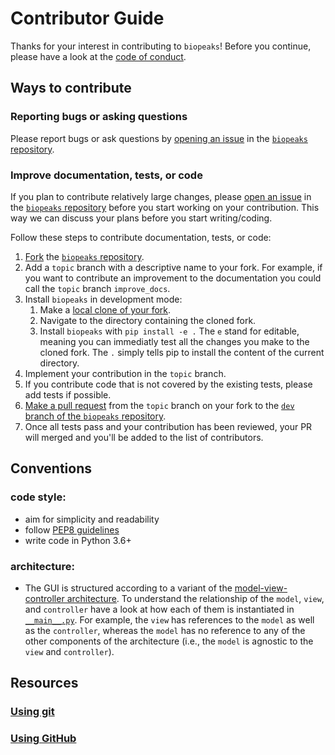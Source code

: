 # Contributor Guide

Thanks for your interest in contributing to `biopeaks`! Before you continue,
please have a look at the [code of conduct](https://github.com/JanCBrammer/biopeaks/blob/master/code_of_conduct.md).


## Ways to contribute

### Reporting bugs or asking questions

Please report bugs or ask questions by [opening an issue](https://help.github.com/en/github/managing-your-work-on-github/creating-an-issue)
in the [`biopeaks` repository](https://github.com/JanCBrammer/biopeaks).


### Improve documentation, tests, or code

If you plan to contribute relatively large changes, please [open an issue](https://help.github.com/en/github/managing-your-work-on-github/creating-an-issue)
in the [`biopeaks` repository](https://github.com/JanCBrammer/biopeaks) before
you start working on your contribution. This way we can discuss your plans before you start writing/coding.

Follow these steps to contribute documentation, tests, or code:

1. [Fork](https://docs.github.com/en/github/getting-started-with-github/fork-a-repo) the [`biopeaks` repository](https://github.com/JanCBrammer/biopeaks).
2. Add a `topic` branch with a descriptive name to your fork. For example, if you want to contribute an improvement to the documentation you could call the `topic` branch `improve_docs`.
3. Install `biopeaks` in development mode:
   1. Make a [local clone of your fork](https://docs.github.com/en/free-pro-team@latest/github/getting-started-with-github/fork-a-repo#step-2-create-a-local-clone-of-your-fork).
   2. Navigate to the directory containing the cloned fork.
   3. Install `biopeaks` with `pip install -e .` The `e` stand for editable, meaning you can immediatly test all the changes you make to the cloned fork. The `.` simply tells pip to install the content of the current directory.
4. Implement your contribution in the `topic` branch.
5. If you contribute code that is not covered by the existing tests, please add tests if possible.
6. [Make a pull request](https://docs.github.com/en/github/collaborating-with-issues-and-pull-requests/creating-a-pull-request-from-a-fork) from the `topic` branch on your fork to the [`dev` branch of the `biopeaks` repository](https://github.com/JanCBrammer/biopeaks/tree/dev).
7. Once all tests pass and your contribution has been reviewed, your PR will merged and you'll be added to the list of contributors.


## Conventions

### code style:

* aim for simplicity and readability
* follow [PEP8 guidelines](https://www.python.org/dev/peps/pep-0008/)
* write code in Python 3.6+

### architecture:

* The GUI is structured according to a variant of the
  [model-view-controller architecture](https://martinfowler.com/eaaDev/uiArchs.html).
  To understand the relationship of the `model`, `view`, and `controller` have a look
  at how each of them is instantiated in [`__main__.py`](https://github.com/JanCBrammer/biopeaks/blob/master/biopeaks/__main__.py).
  For example, the `view` has references to the `model` as well as the
  `controller`, whereas the `model` has no reference to any of the other
  components of the architecture (i.e., the `model` is agnostic to the `view` and
  `controller`).


## Resources

### [Using git](https://github.com/dictcp/awesome-git)

### [Using GitHub](https://docs.github.com/en)

